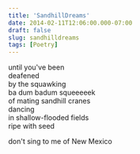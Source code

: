 ```yaml
---
title: 'SandhillDreams'
date: 2014-02-11T12:06:00.000-07:00
draft: false
slug: sandhilldreams
tags: [Poetry]
---
```


until you've been  
deafened  
by the squawking  
ba dum badum squeeeeek  
of mating sandhill cranes  
dancing  
in shallow-flooded fields  
ripe with seed  
  
don't sing to me of New Mexico